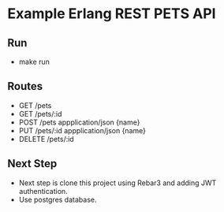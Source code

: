 # Example Erlang REST PETS API


## Run 
- make run

## Routes 
- GET    /pets
- GET    /pets/:id
- POST   /pets     appplication/json {name}
- PUT    /pets/:id appplication/json {name}
- DELETE /pets/:id

## Next Step 
- Next step is clone this project using Rebar3 and adding JWT authentication. 
- Use postgres database.